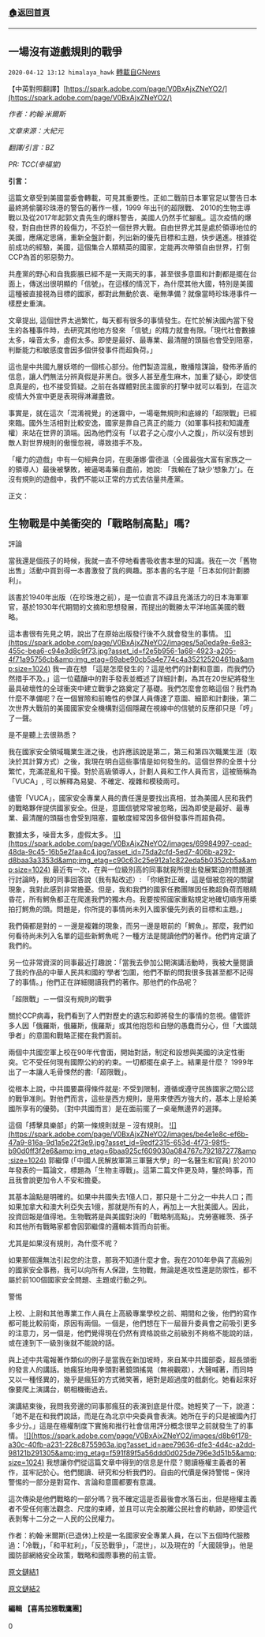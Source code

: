 ###  [:house:返回首頁](https://github.com/ourhimalayas/txt)
---

## 一場沒有遊戲規則的戰爭
`2020-04-12 13:12 himalaya_hawk` [轉載自GNews](https://gnews.org/zh-hant/170401/)

【中英對照翻譯】[https://spark.adobe.com/page/V0BxAjxZNeYO2/](https://spark.adobe.com/page/V0BxAjxZNeYO2/)

*作者：約翰·米爾斯*

*文章來源：大紀元*

*翻譯/引言：BZ*

*PR: TCC(幸福堂)*

**引言：**

這篇文章受到美國當委會轉載，可見其重要性。正如二戰前日本軍官足以警告日本最終將偷襲珍珠港的警告的著作一樣，1999 年出刊的超限戰、 2010的生物主導戰以及從2017年起郭文貴先生的爆料警告，美國人仍然手忙腳亂。這次疫情的爆發，對自由世界的殺傷力，不亞於一個世界大戰。自由世界尤其是處於領導地位的美國，應痛定思痛，重新全盤計劃，列出新的優先目標和主題，快步邁進。根據從前成功的經驗，美國，這個集合人類精英的國家，定能再次帶領自由世界，打倒CCP為首的邪惡勢力。

共產黨的野心和自我膨脹已經不是一天兩天的事，甚至很多意圖和計劃都是擺在台面上，傳送出很明顯的「信號」。在這樣的情況下，為什麼其他大國，特別是美國這種被直接視為目標的國家，都對此無動於衷、毫無準備？就像當時珍珠港事件一樣歷史重演。

文章提出, 這個世界太過繁忙，每天都有很多的事情發生。在忙於解決國內當下發生的各種事件時，去研究其他地方發來 「信號」的精力就會有限。「現代社會數據太多，噪音太多，虛假太多。即使是最好、最專業、最清醒的頭腦也會受到阻塞，判斷能力和敏感度會因多個併發事件而超負荷。」

這也是中共國九層妖塔的一個核心部分。他們製造混亂，散播陰謀論，發佈矛盾的信息，讓人們無法分辨真假是非黑白。很多人甚至產生麻木，加重了疑心，即使信息真是的，也不接受質疑。之前在各媒體對民主國家的打擊中就可以看到，在這次疫情大外宣中更是表現得淋灕盡致。

事實是，就在這次「混淆視覺」的迷霧中，一場毫無規則和底線的「超限戰」已經來臨。國外生活相對比較安逸，國家是靠自己真正的能力（如軍事科技和知識產權）來站在世界的頂端。因為他們沒有「以君子之心度小人之腹」，所以沒有想到敵人對世界規則的傲慢忽視，導致措手不及。

「權力的遊戲」中有一句經典台詞，在奧蓮娜·雷德溫（全國最強大富有家族之一的領導人）最後被擊敗，被逼喝毒藥自盡前，她說: 「我輸在了缺少‘想象力’」。在沒有規則的遊戲中，我們不能以正常的方式去估量共產黨。

正文：

## **生物戰是中美衝突的「戰略制高點」嗎?**

評論

當我還是個孩子的時候，我就一直不停地看書吸收書本里的知識。我在一次「舊物出售」活動中買到得一本書激發了我的興趣。那本書的名字是「日本如何計劃勝利」。

該書於1940年出版（在珍珠港之前），是一位直言不諱且充滿活力的日本海軍軍官，基於1930年代期間的文摘和思想發展，而提出的戰勝太平洋地區美國的戰略。

這本書很有先見之明，說出了在原始出版發行後不久就會發生的事情。
[!\[\](https://spark.adobe.com/page/V0BxAjxZNeYO2/images/5a0eda9e-6e83-455c-bea6-c94e3d8c9f73.jpg?asset_id=f2e5b956-1a68-4923-a205-4f71a95756cb&amp;img_etag=69abe90cb5a4e774c4a35212520461ba&amp;size=1024)](https://spark.adobe.com/page/V0BxAjxZNeYO2/images/5a0eda9e-6e83-455c-bea6-c94e3d8c9f73.jpg?asset_id=f2e5b956-1a68-4923-a205-4f71a95756cb&amp;img_etag=69abe90cb5a4e774c4a35212520461ba&amp;size=1024)
我一直在想 「這是怎麼發生的？這是他們的計劃和意圖，而我們仍然措手不及。」這一位蘊釀中的對手發表並概述了詳細計劃，為其在20世紀將發生最具破壞性的全球衝突中建立戰爭之路奠定了基礎。我們怎麼會忽略這個？我們為什麼不準備呢？在一個冒險和前瞻性的參謀人員傳達了意圖、細節和計劃後，第二次世界大戰前的美國國家安全機構對這個隱藏在視線中的信號的反應卻只是「哼」了一聲。

是不是聽上去很熟悉？

我在國家安全領域職業生涯之後，也許應該說是第二，第三和第四次職業生涯（取決於其計算方式）之後，我現在明白這些事情是如何發生的。這個世界的全景十分繁忙，充滿混亂和干擾。對於高級領導人，計劃人員和工作人員而言，這被簡稱為「VUCA」, 可以解釋為易變、不確定、複雜和模稜兩可。

儘管「VUCA」，國家安全專業人員的責任還是要找出真相，並為美國人民和我們的戰略夥伴提供國家安全。但是，意圖信號常常被忽略，因為即使是最好、最專業、最清醒的頭腦也會受到阻塞，靈敏度經常因多個併發事件而超負荷。

數據太多，噪音太多，虛假太多。
[!\[\](https://spark.adobe.com/page/V0BxAjxZNeYO2/images/69984997-cead-48da-9c45-16b5e2faa4c4.jpg?asset_id=75da2cfd-5ed7-406b-a292-d8baa3a3353d&amp;img_etag=c90c63c25e912a1c822eda5b0352cb5a&amp;size=1024)](https://spark.adobe.com/page/V0BxAjxZNeYO2/images/69984997-cead-48da-9c45-16b5e2faa4c4.jpg?asset_id=75da2cfd-5ed7-406b-a292-d8baa3a3353d&amp;img_etag=c90c63c25e912a1c822eda5b0352cb5a&amp;size=1024)
最近有一次，在與一位級別高的同事就我所提出發展緊迫的問題進行討論時，我的同事回答說（我有點改述）: 「你絕對正確，這是個被忽視的關鍵現象，我對此感到非常擔憂。但是，我和我們的國家任務團隊因任務超負荷而眼睛昏花，所有鰐魚都正在爬進我們的獨木舟。我要按照國家重點規定地確切順序用槳拍打鰐魚的頭。問題是，你所提的事情尚未列入國家優先列表的目標和主題。」

我們倆都是對的 – 一邊是複雜的現象，而另一邊是眼前的「鰐魚」。那麼，我們如何看待尚未列入名單的這些新鰐魚呢？一種方法是閱讀他們的著作。他們肯定讀了我們的。

另一位非常資深的同事最近打趣說：「當我去參加公開演講活動時，我被大量閱讀了我的作品的中華人民共和國的‘學者’包圍，他們不斷的問我很多我甚至都不記得了的事情。」他們正在詳細閱讀我們的著作。那他們的作品呢？

「超限戰」－一個沒有規則的戰爭

關於CCP病毒，我們看到了人們對歷史的遺忘和即將發生的事情的忽視。儘管許多人因「俄羅斯，俄羅斯，俄羅斯」或其他抱怨和自戀的愚蠢而分心，但「大國競爭者」的意圖和戰略正擺在我們面前。

兩個中共國空軍上校在90年代會面，開始對話，制定和設想與美國的決定性衝突。它不受任何現有國際公約的約束。一切都擺在桌子上。結果是什麼？ 1999年出了一本讓人毛骨悚然的書:「超限戰」。

從根本上說，中共國要贏得條件就是: 不受到限制，遵循或遵守民族國家之間公認的戰爭准則。對他們而言，這些是西方規則，是用來使西方強大的，基本上是給美國所享有的優勢。（對中共國而言）是在面前擺了一桌毫無邊界的選擇。

這個「搏擊具樂部」的第一條規則就是 – 沒有規則。
[!\[\](https://spark.adobe.com/page/V0BxAjxZNeYO2/images/be4e1e8c-ef6b-47a9-816a-9d1a5e22f3e9.jpg?asset_id=9edf2315-653d-4f73-98f5-b90d0ff3f2e6&amp;img_etag=6baa925cf609030a084767c792187277&amp;size=1024)](https://spark.adobe.com/page/V0BxAjxZNeYO2/images/be4e1e8c-ef6b-47a9-816a-9d1a5e22f3e9.jpg?asset_id=9edf2315-653d-4f73-98f5-b90d0ff3f2e6&amp;img_etag=6baa925cf609030a084767c792187277&amp;size=1024)
郭繼偉 (「中國人民解放軍第三軍醫大學」的一名醫生和官員) 於2010年發表的一篇論文，標題為「生物主導戰」。這第二篇文件更及時，鑒於時事，而且我會說更加令人不安和擔憂。

其基本論點是明確的。如果中共國失去1億人口，那只是十二分之一中共人口；而如果加拿大和澳大利亞失去1億，那就是所有的人，再加上一大批美國人。因此，投資回報是值得地。生物戰將是與美國對決的「戰略制高點」。克勞塞維茨、孫子和其他所有戰略家都會因郭繼偉的邏輯本質而向前衝。

尤其是如果沒有規則，為什麼不呢？

如果那個還無法引起您的注意，那我不知道什麼才會。我在2010年參與了高級別的國家安全事務，我可以向所有人保證，生物戰，無論是進攻性還是防禦性，都不屬於前100個國家安全問題、主題或行動之列。

警惕

上校、上尉和其他專業工作人員在上高級專業學校之前、期間和之後，他們的寫作都可能比較前衛，原因有兩個。一個是，他們想在下一屆晉升委員會之前吸引更多的注意力，另一個是，他們覺得現在仍然有資格說些之前級別不夠格不能說的話，或在達到下一級別後就不能說的話。

與上述中共電報著作類似的例子是當我在新加坡時，來自某中共國部委，超長頭銜的發言人的講話。她瘋狂地用拳頭對著鏡頭搖晃（無視觀眾），大聲喊著，而同時又以一種怪異的，幾乎是瘋狂的方式微笑著，絕對是超過度的戲劇化。她看起來好像要爬上演講台，朝相機衝過去。

演講結束後，我問我旁邊的同事那瘋狂的表演到底是什麼。她輕笑了一下，說道：「她不是在和我們說話，而是在為北京中央委員會表演。她所在乎的只是被國內打多少分。」這是在極權制度下實施和推行社會信用評分概念很早之前就發生了的事情。
[!\[\](https://spark.adobe.com/page/V0BxAjxZNeYO2/images/d8b6f178-a30c-40fb-a231-228c8755963a.jpg?asset_id=aee79636-dfe3-4d4c-a2dd-98121b291305&amp;img_etag=f591f89f5a56ddd0d025de796e3d51b5&amp;size=1024)](https://spark.adobe.com/page/V0BxAjxZNeYO2/images/d8b6f178-a30c-40fb-a231-228c8755963a.jpg?asset_id=aee79636-dfe3-4d4c-a2dd-98121b291305&amp;img_etag=f591f89f5a56ddd0d025de796e3d51b5&amp;size=1024)
我想讓你們從這篇文章中得到的信息是什麼？閱讀極權主義者的著作，並牢記於心。他們閱讀、研究和分析我們的。自由的代價是保持警惕 – 保持警惕的一部分是對寫作、言論和意圖都要有意識。

這次傳染是他們戰略的一部分嗎？我不確定這是否最後會水落石出，但是極權主義者不受任何憲法觀念、尺度的束縛，並且可以完全脫離公民社會的軌跡，即使這代表剝奪十二分之一人民的公民權力。

作者：約翰·米爾斯(已退休)上校是一名國家安全專業人員，在以下五個時代服務過：「冷戰」，「和平紅利」，「反恐戰爭」，「混世」，以及現在的「大國競爭」。他是國防部網絡安全政策，戰略和國際事務的前主管。

[原文鏈結1](https://www.theepochtimes.com/is-biological-warfare-the-strategic-commanding-heights-of-conflict-with-china_3303923.html)

[原文鏈結2](https://presentdangerchina.org/2020/04/is-biological-warfare-the-strategic-commanding-heights-of-conflict-with-china/)

#### **編輯 【喜馬拉雅戰鷹團】**

0
